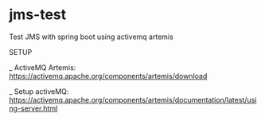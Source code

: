 # jms-test
Test JMS with spring boot using activemq artemis

SETUP

_ ActiveMQ Artemis: https://activemq.apache.org/components/artemis/download

_ Setup activeMQ: https://activemq.apache.org/components/artemis/documentation/latest/using-server.html

